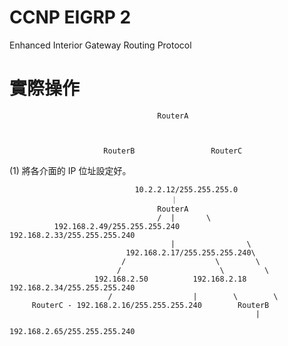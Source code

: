# CCNP EIGRP 2
Enhanced Interior Gateway Routing Protocol

# 實際操作
     

                                     RouterA
                                     
                                     
                                     
                         RouterB                 RouterC


(1) 將各介面的 IP 位址設定好。


                                10.2.2.12/255.255.255.0
                                        ｜
                                     RouterA
                                     /  |       \
              192.168.2.49/255.255.255.240       192.168.2.33/255.255.255.240
                                        |                \
                              192.168.2.17/255.255.255.240\
                             /                    \        \
                            /                      \         \
                       192.168.2.50          192.168.2.18   192.168.2.34/255.255.255.240
                          /                  |        \        \
         RouterC - 192.168.2.16/255.255.255.240        RouterB   
                                                           |
                                                           192.168.2.65/255.255.255.240
                                                           
                                                           
                                                           
